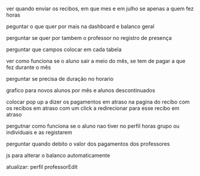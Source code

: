 ver quando enviar os recibos, em que mes e em julho se apenas a quem fez horas

peguntar o que quer por mais na dashboard e balanco geral

perguntar se quer por tambem o professor no registro de presença

perguntar que campos colocar em cada tabela

ver como funciona se o aluno sair a meio do mês, se tem de pagar a que fez durante o mês

perguntar se precisa de duração no horario

grafico para novos alunos por mês e alunos descontinuados

colocar pop up a dizer os pagamentos em atraso na pagina do recibo com os recibos em atraso com um click a redirecionar para esse recibo em atraso

pergutnar como funciona se o aluno nao tiver no perfil horas grupo ou individuais e as registarem

perguntar quando debito o valor dos pagamentos dos professores

js para alterar o balanco automaticamente

atualizar:
    perfil
    professorEdit